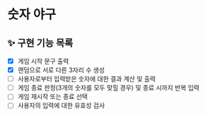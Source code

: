 # 숫자 야구

## ✨ 구현 기능 목록

- [x] 게임 시작 문구 출력
- [x] 랜덤으로 서로 다른 3자리 수 생성
- [ ] 사용자로부터 입력받은 숫자에 대한 결과 계산 및 출력
- [ ] 게임 종료 판정(3개의 숫자를 모두 맞힐 경우) 및 종료 시까지 반복 입력
- [ ] 게임 재시작 또는 종료 선택
- [ ] 사용자의 입력에 대한 유효성 검사

